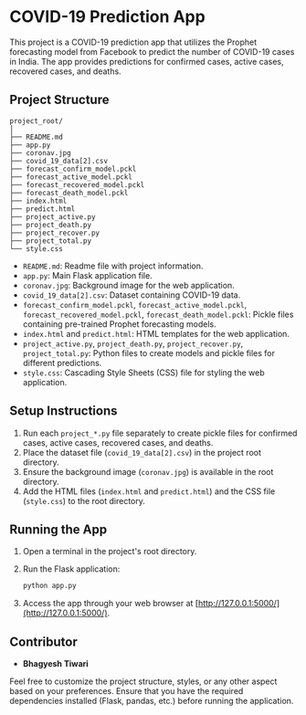 # COVID-19 Prediction App

This project is a COVID-19 prediction app that utilizes the Prophet forecasting model from Facebook to predict the number of COVID-19 cases in India. The app provides predictions for confirmed cases, active cases, recovered cases, and deaths. 

## Project Structure

```
project_root/
│
├── README.md
├── app.py
├── coronav.jpg
├── covid_19_data[2].csv
├── forecast_confirm_model.pckl
├── forecast_active_model.pckl
├── forecast_recovered_model.pckl
├── forecast_death_model.pckl
├── index.html
├── predict.html
├── project_active.py
├── project_death.py
├── project_recover.py
├── project_total.py
└── style.css
```

- `README.md`: Readme file with project information.
- `app.py`: Main Flask application file.
- `coronav.jpg`: Background image for the web application.
- `covid_19_data[2].csv`: Dataset containing COVID-19 data.
- `forecast_confirm_model.pckl`, `forecast_active_model.pckl`, `forecast_recovered_model.pckl`, `forecast_death_model.pckl`: Pickle files containing pre-trained Prophet forecasting models.
- `index.html` and `predict.html`: HTML templates for the web application.
- `project_active.py`, `project_death.py`, `project_recover.py`, `project_total.py`: Python files to create models and pickle files for different predictions.
- `style.css`: Cascading Style Sheets (CSS) file for styling the web application.

## Setup Instructions

1. Run each `project_*.py` file separately to create pickle files for confirmed cases, active cases, recovered cases, and deaths.
2. Place the dataset file (`covid_19_data[2].csv`) in the project root directory.
3. Ensure the background image (`coronav.jpg`) is available in the root directory.
4. Add the HTML files (`index.html` and `predict.html`) and the CSS file (`style.css`) to the root directory.

## Running the App

1. Open a terminal in the project's root directory.
2. Run the Flask application:

   ```bash
   python app.py
   ```

3. Access the app through your web browser at [http://127.0.0.1:5000/](http://127.0.0.1:5000/).

## Contributor

- **Bhagyesh Tiwari**

Feel free to customize the project structure, styles, or any other aspect based on your preferences. Ensure that you have the required dependencies installed (Flask, pandas, etc.) before running the application.
